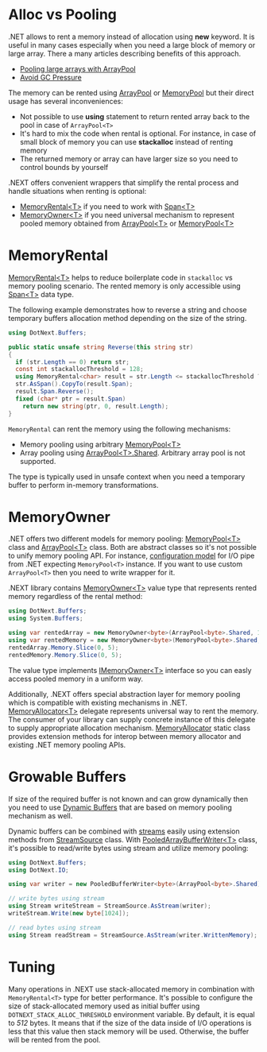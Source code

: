 Alloc vs Pooling
=====
.NET allows to rent a memory instead of allocation using **new** keyword. It is useful in many cases especially when you need a large block of memory or large array. There a many articles describing benefits of this approach.
* [Pooling large arrays with ArrayPool](https://adamsitnik.com/Array-Pool/)
* [Avoid GC Pressure](https://michaelscodingspot.com/avoid-gc-pressure/)

The memory can be rented using [ArrayPool](https://docs.microsoft.com/en-us/dotnet/api/system.buffers.arraypool-1) or [MemoryPool](https://docs.microsoft.com/en-us/dotnet/api/system.buffers.memorypool-1) but their direct usage has several inconveniences:
* Not possible to use **using** statement to return rented array back to the pool in case of `ArrayPool<T>`
* It's hard to mix the code when rental is optional. For instance, in case of small block of memory you can use **stackalloc** instead of renting memory
* The returned memory or array can have larger size so you need to control bounds by yourself

.NEXT offers convenient wrappers that simplify the rental process and handle situations when renting is optional:
* [MemoryRental&lt;T&gt;](../../api/DotNext.Buffers.MemoryRental-1.yml) if you need to work with [Span&lt;T&gt;](https://docs.microsoft.com/en-us/dotnet/api/system.span-1)
* [MemoryOwner&lt;T&gt;](../../api/DotNext.Buffers.MemoryOwner-1.yml) if you need universal mechanism to represent pooled memory obtained from [ArrayPool&lt;T&gt;](https://docs.microsoft.com/en-us/dotnet/api/system.buffers.arraypool-1) or [MemoryPool&lt;T&gt;](https://docs.microsoft.com/en-us/dotnet/api/system.buffers.memorypool-1)

# MemoryRental
[MemoryRental&lt;T&gt;](../../api/DotNext.Buffers.MemoryRental-1.yml) helps to reduce boilerplate code in `stackalloc` vs memory pooling scenario. The rented memory is only accessible using [Span&lt;T&gt;](https://docs.microsoft.com/en-us/dotnet/api/system.span-1) data type.

The following example demonstrates how to reverse a string and choose temporary buffers allocation method depending on the size of the string.
```csharp
using DotNext.Buffers;

public static unsafe string Reverse(this string str)
{
  if (str.Length == 0) return str;
  const int stackallocThreshold = 128;
  using MemoryRental<char> result = str.Length <= stackallocThreshold ? new MemoryRental<char>(stackalloc char[stackallocThreshold], str.Length) : new MemoryRental<char>(str.Length);
  str.AsSpan().CopyTo(result.Span);
  result.Span.Reverse();
  fixed (char* ptr = result.Span)
    return new string(ptr, 0, result.Length);
} 
```

`MemoryRental` can rent the memory using the following mechanisms:
* Memory pooling using arbitrary [MemoryPool&lt;T&gt;](https://docs.microsoft.com/en-us/dotnet/api/system.buffers.memorypool-1)
* Array pooling using [ArrayPool&lt;T&gt;.Shared](https://docs.microsoft.com/en-us/dotnet/api/system.buffers.arraypool-1.shared). Arbitrary array pool is not supported.

The type is typically used in unsafe context when you need a temporary buffer to perform in-memory transformations.

# MemoryOwner
.NET offers two different models for memory pooling: [MemoryPool&lt;T&gt;](https://docs.microsoft.com/en-us/dotnet/api/system.buffers.memorypool-1) class and [ArrayPool&lt;T&gt;](https://docs.microsoft.com/en-us/dotnet/api/system.buffers.arraypool-1) class. Both are abstract classes so it's not possible to unify memory pooling API. For instance, [configuration model](https://docs.microsoft.com/en-us/dotnet/api/system.io.pipes.pipeoptions) for I/O pipe from .NET expecting `MemoryPool<T>` instance. If you want to use custom `ArrayPool<T>` then you need to write wrapper for it.

.NEXT library contains [MemoryOwner&lt;T&gt;](../../api/DotNext.Buffers.MemoryOwner-1.yml) value type that represents rented memory regardless of the rental method:
```csharp
using DotNext.Buffers;
using System.Buffers;

using var rentedArray = new MemoryOwner<byte>(ArrayPool<byte>.Shared, 10);
using var rentedMemory = new MemoryOwner<byte>(MemoryPool<byte>.Shared, 10);
rentedArray.Memory.Slice(0, 5);
rentedMemory.Memory.Slice(0, 5);
```
The value type implements [IMemoryOwner&lt;T&gt;](https://docs.microsoft.com/en-us/dotnet/api/system.buffers.imemoryowner-1) interface so you can easly access pooled memory in a uniform way.

Additionally, .NEXT offers special abstraction layer for memory pooling which is compatible with existing mechanisms in .NET. [MemoryAllocator&lt;T&gt;](../../api/DotNext.Buffers.MemoryAllocator-1.yml) delegate represents universal way to rent the memory. The consumer of your library can supply concrete instance of this delegate to supply appropriate allocation mechanism. [MemoryAllocator](../../api/DotNext.Buffers.MemoryAllocator-1.yml) static class provides extension methods for interop between memory allocator and existing .NET memory pooling APIs.

# Growable Buffers
If size of the required buffer is not known and can grow dynamically then you need to use [Dynamic Buffers](./buffers.md) that are based on memory pooling mechanism as well.

Dynamic buffers can be combined with [streams](https://docs.microsoft.com/en-us/dotnet/api/system.io.stream) easily using extension methods from [StreamSource](../../api/DotNext.IO.StreamSource.yml) class. With [PooledArrayBufferWriter&lt;T&gt;](https://sakno.github.io/dotNext/api/DotNext.Buffers.PooledArrayBufferWriter-1.html) class, it's possible to read/write bytes using stream and utilize memory pooling:
```csharp
using DotNext.Buffers;
using DotNext.IO;

using var writer = new PooledBufferWriter<byte>(ArrayPool<byte>.Shared);

// write bytes using stream
using Stream writeStream = StreamSource.AsStream(writer);
writeStream.Write(new byte[1024]);

// read bytes using stream
using Stream readStream = StreamSource.AsStream(writer.WrittenMemory);
```

# Tuning
Many operations in .NEXT use stack-allocated memory in combination with `MemoryRental<T>` type for better performance. It's possible to configure the size of stack-allocated memory used as initial buffer using `DOTNEXT_STACK_ALLOC_THRESHOLD` environment variable. By default, it is equal to _512_ bytes. It means that if the size of the data inside of I/O operations is less that this value then stack memory will be used. Otherwise, the buffer will be rented from the pool.